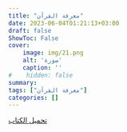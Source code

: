 ```yaml
---
title: "معرفة القرآن"
date: 2023-06-04T01:21:13+03:00
draft: false
ShowToc: False
cover:
    image: img/21.png
    alt: 'صورة'
    caption: ''
#    hidden: false
summary: 
tags: ["معرفة القرآن"]
categories: []
---
```

[تحميل الكتاب](./../../books/21.pdf)

